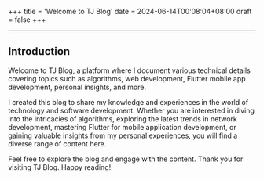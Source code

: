 +++
title = 'Welcome to TJ Blog'
date = 2024-06-14T00:08:04+08:00
draft = false
+++

---

## Introduction

Welcome to TJ Blog, a platform where I document various technical details covering topics such as algorithms, web development, Flutter mobile app development, personal insights, and more. 

I created this blog to share my knowledge and experiences in the world of technology and software development. Whether you are interested in diving into the intricacies of algorithms, exploring the latest trends in network development, mastering Flutter for mobile application development, or gaining valuable insights from my personal experiences, you will find a diverse range of content here.

Feel free to explore the blog and engage with the content. Thank you for visiting TJ Blog. Happy reading!
